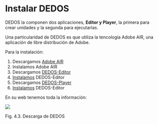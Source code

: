
# Instalar DEDOS

DEDOS la componen dos aplicaciones, **Editor y Player**, la primera para crear unidades y la segunda para ejecutarlas.

Una particularidad de DEDOS es que utiliza la tencología Adobe AIR, una aplicación de libre distribución de Adobe.

Para la instalación:

1. Descargamos [Adobe AIR](http://get.adobe.com/es/air/)
1. Instalamos Adobe AIR
1. Descargamos [DEDOS-Editor](http://hada.ii.uam.es/dedos/releases/DEDOS-Editor.2.8.air)
1. [Instalamos](http://hada.ii.uam.es/dedos/pdf/Instalacion-DEDOS-Editor.pdf) DEDOS-Editor
1. Descargamos [DEDOS-Player](http://hada.ii.uam.es/dedos/releases/DEDOS-Player.2.6.air)
1. [Instalamos](http://hada.ii.uam.es/dedos/pdf/Instalacion-DEDOS-Player.pdf) DEDOS-Editor

En su web tenemos toda la información:

![](dedos_instal.jpg)
<td style="text-align: center;">Fig. 4.3. Descarga de DEDOS</td>

